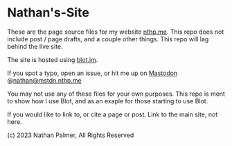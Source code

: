 # Nathan's-Site

These are the page source files for my website [nthp.me](https://nthp.me). This repo does not include post / page drafts, and a couple other things. This repo will lag behind the live site.

The site is hosted using [blot.im](https://blot.im).

If you spot a typo, open an issue, or hit me up on [Mastodon](https://mstdn.nthp.me/@Nathan) @nathan@mstdn.nthp.me

You may not use any of these files for your own purposes. This repo is ment to show how I use Blot, and as an exaple for those starting to use Blot.

If you would like to link to, or cite a page or post. Link to the main site, not here.

(c) 2023 Nathan Palmer, All Rights Reserved 
